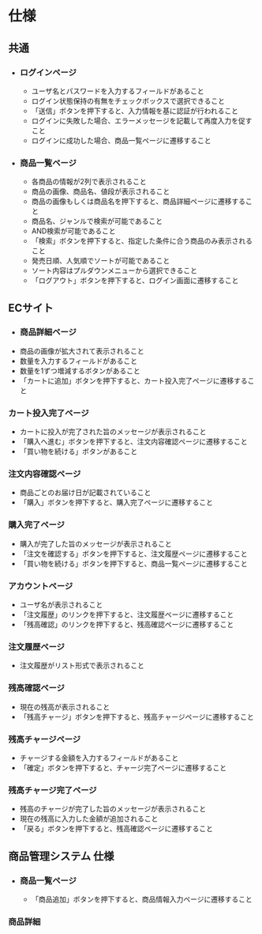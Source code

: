 # 仕様

## 共通
- ### ログインページ
  - ユーザ名とパスワードを入力するフィールドがあること
  - ログイン状態保持の有無をチェックボックスで選択できること
  - 「送信」ボタンを押下すると、入力情報を基に認証が行われること
  - ログインに失敗した場合、エラーメッセージを記載して再度入力を促すこと
  - ログインに成功した場合、商品一覧ページに遷移すること
- ### 商品一覧ページ
  - 各商品の情報が2列で表示されること
  - 商品の画像、商品名、値段が表示されること
  - 商品の画像もしくは商品名を押下すると、商品詳細ページに遷移すること
  - 商品名、ジャンルで検索が可能であること
  - AND検索が可能であること
  - 「検索」ボタンを押下すると、指定した条件に合う商品のみ表示されること
  - 発売日順、人気順でソートが可能であること
  - ソート内容はプルダウンメニューから選択できること
  - 「ログアウト」ボタンを押下すると、ログイン画面に遷移すること

## ECサイト
- ### 商品詳細ページ
- 商品の画像が拡大されて表示されること
- 数量を入力するフィールドがあること
- 数量を1ずつ増減するボタンがあること
- 「カートに追加」ボタンを押下すると、カート投入完了ページに遷移すること

### カート投入完了ページ
- カートに投入が完了された旨のメッセージが表示されること
- 「購入へ進む」ボタンを押下すると、注文内容確認ページに遷移すること
- 「買い物を続ける」ボタンがあること

### 注文内容確認ページ
- 商品ごとのお届け日が記載されていること
- 「購入」ボタンを押下すると、購入完了ページに遷移すること

### 購入完了ページ
- 購入が完了した旨のメッセージが表示されること
- 「注文を確認する」ボタンを押下すると、注文履歴ページに遷移すること
- 「買い物を続ける」ボタンを押下すると、商品一覧ページに遷移すること

### アカウントページ
- ユーザ名が表示されること
- 「注文履歴」のリンクを押下すると、注文履歴ページに遷移すること
- 「残高確認」のリンクを押下すると、残高確認ページに遷移すること

### 注文履歴ページ
- 注文履歴がリスト形式で表示されること

### 残高確認ページ
- 現在の残高が表示されること
- 「残高チャージ」ボタンを押下すると、残高チャージページに遷移すること

### 残高チャージページ
- チャージする金額を入力するフィールドがあること
- 「確定」ボタンを押下すると、チャージ完了ページに遷移すること

### 残高チャージ完了ページ
- 残高のチャージが完了した旨のメッセージが表示されること
- 現在の残高に入力した金額が追加されること
- 「戻る」ボタンを押下すると、残高確認ページに遷移すること

## 商品管理システム 仕様
- ### 商品一覧ページ
  - 「商品追加」ボタンを押下すると、商品情報入力ページに遷移すること

### 商品詳細